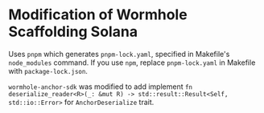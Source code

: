 # Modification of Wormhole Scaffolding Solana

Uses `pnpm` which generates `pnpm-lock.yaml`, specified in Makefile's `node_modules` command. If you use `npm`, replace `pnpm-lock.yaml` in Makefile with `package-lock.json`.

`wormhole-anchor-sdk` was modified to add implement `fn deserialize_reader<R>(_: &mut R) -> std::result::Result<Self, std::io::Error>` for `AnchorDeserialize` trait.